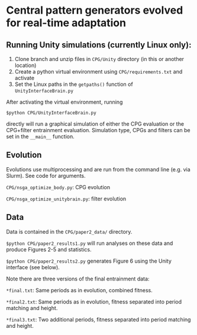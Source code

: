 # Central pattern generators evolved for real-time adaptation

## Running Unity simulations (currently Linux only):

1. Clone branch and unzip files in `CPG/Unity` directory (in this or another location)
2. Create a python virtual environment using `CPG/requirements.txt` and activate
3. Set the Linux paths in the `getpaths()` function of `UnityInterfaceBrain.py`

After activating the virtual environment, running

`$python CPG/UnityInterfaceBrain.py`

directly will run a graphical simulation of either the CPG evaluation or the CPG+filter entrainment evaluation. Simulation type, CPGs and filters can be set in the `__main__` function.


## Evolution

Evolutions use multiprocessing and are run from the command line (e.g. via Slurm). See code for arguments.

`CPG/nsga_optimize_body.py`: CPG evolution

`CPG/nsga_optimize_unitybrain.py`: filter evolution

## Data

Data is contained in the `CPG/paper2_data/` directory.

`$python CPG/paper2_results1.py`
will run analyses on these data and produce Figures 2-5 and statistics.

`$python CPG/paper2_results2.py`
generates Figure 6 using the Unity interface (see below).

Note there are three versions of the final entrainment data:

`*final.txt`: Same periods as in evolution, combined fitness.

`*final2.txt`: Same periods as in evolution, fitness separated into period matching and height.

`*final3.txt`: Two additional periods, fitness separated into period matching and height.
